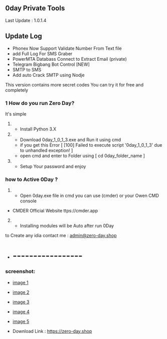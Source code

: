 ## 0day Private Tools
Last Update : 1.0.1.4

## Update Log
- Phonex Now Support Validate Number From Text file
- add Full Log For SMS Graber
- PowerMTA Databass Connect to Extract Email (private)
- Telegram Bigbang Bot Control [NEW]
- SMTP to SMS
- Add auto Crack SMTP using Nodje


This version contains more secret codes
You can try it for free and completely
### 1 How do you run Zero Day?
It's simple

1. - Install Python 3.X
2. - Download 0day_1_0_1_3.exe and Run it using cmd
   - if you get this Error [ [100] Failed to execute script '0day_1_0_1_3' due to unhandled exception! ]
   - open cmd and enter to Folder using [ cd 0day_folder_name ]
3. - Setup Your password and enjoy

### how to Active 0Day ?

1. - Open 0day.exe file in cmd you can use (cmder) or your Owen CMD console
- CMDER Official Website ttps://cmder.app
2. - Installing modules will be Auto after run 0Day

to Create any idia contact me : admin@zero-day.shop
- # -----------------
### screenshot:
- [image 1](/screan/Screenshot_1.png)
- [image 2](/screan/Screenshot_2.png)
- [image 3](/screan/Screenshot_3.png)
- [image 4](/screan/Screenshot_4.png)
- [image 5](/screan/Screenshot_5.png)

- Download Link : https://zero-day.shop
